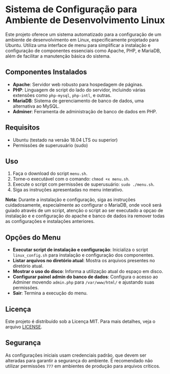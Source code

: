 # Sistema de Configuração para Ambiente de Desenvolvimento Linux

Este projeto oferece um sistema automatizado para a configuração de um ambiente de desenvolvimento em Linux, especificamente projetado para Ubuntu. Utiliza uma interface de menu para simplificar a instalação e configuração de componentes essenciais como Apache, PHP, e MariaDB, além de facilitar a manutenção básica do sistema.

## Componentes Instalados

- **Apache**: Servidor web robusto para hospedagem de páginas.
- **PHP**: Linguagem de script do lado do servidor, incluindo várias extensões como `php-mysql`, `php-intl`, e outras.
- **MariaDB**: Sistema de gerenciamento de banco de dados, uma alternativa ao MySQL.
- **Adminer**: Ferramenta de administração de banco de dados em PHP.

## Requisitos

- Ubuntu (testado na versão 18.04 LTS ou superior)
- Permissões de superusuário (sudo)

## Uso

1. Faça o download do script `menu.sh`.
2. Torne-o executável com o comando: `chmod +x menu.sh`.
3. Execute o script com permissões de superusuário: `sudo ./menu.sh`.
4. Siga as instruções apresentadas no menu interativo.

**Nota:** Durante a instalação e configuração, siga as instruções cuidadosamente, especialmente ao configurar o MariaDB, onde você será guiado através de um script, atenção o script ao ser executado a opçao de instalação e e configuração do apache e banco de dados ira remover todas as configurações e instalações anteriores.

## Opções do Menu

- **Executar script de instalação e configuração**: Inicializa o script `linux_config.sh` para instalação e configuração dos componentes.
- **Listar arquivos no diretório atual**: Mostra os arquivos presentes no diretório atual.
- **Mostrar o uso do disco**: Informa a utilização atual do espaço em disco.
- **Configurar painel admin do banco de dados**: Configura o acesso ao Adminer movendo `admin.php` para `/var/www/html/` e ajustando suas permissões.
- **Sair**: Termina a execução do menu.

## Licença

Este projeto é distribuído sob a Licença MIT. Para mais detalhes, veja o arquivo [LICENSE](LICENSE).

## Segurança

As configurações iniciais usam credenciais padrão, que devem ser alteradas para garantir a segurança do ambiente. É recomendado não utilizar permissões `777` em ambientes de produção para arquivos críticos.
